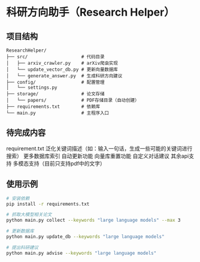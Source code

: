 # 科研方向助手（Research Helper）

## 项目结构
```
ResearchHelper/
├── src/                    # 代码目录
│   ├── arxiv_crawler.py    # arXiv爬虫实现
│   └── update_vector_db.py # 更新向量数据库
│   └── generate_answer.py  # 生成科研方向建议
├── config/                 # 配置管理
│   └── settings.py       
├── storage/                # 论文存储 
│   └── papers/             # PDF存储目录（自动创建）
├── requirements.txt        # 依赖库
└── main.py                 # 主程序入口
```

## 待完成内容
requirement.txt
泛化关键词描述（如：输入一句话，生成一些可能的关键词进行搜索）
更多数据库索引
自动更新功能
向量库重置功能
自定义对话建议
其余api支持
多模态支持（目前只支持pdf中的文字）

## 使用示例
```bash
# 安装依赖
pip install -r requirements.txt

# 抓取大模型相关论文
python main.py collect --keywords "large language models" --max 3

# 更新数据库
python main.py update_db --keywords "large language models" 

# 提出科研建议
python main.py advise --keywords "large language models" 